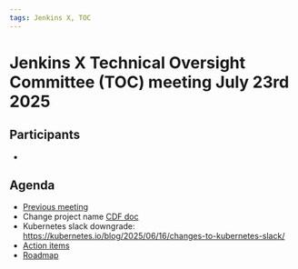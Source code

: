 ```yaml
---
tags: Jenkins X, TOC
---
```

# Jenkins X Technical Oversight Committee (TOC) meeting July 23rd 2025

## Participants

- <fill in>

## Agenda

- [Previous meeting](2025-06-11.md)
- Change project name [CDF doc](https://docs.google.com/document/d/1O6Ai29X-ojCgX8OfWM6PP6PelIWFmU47eeNmhdu8lpA/edit?tab=t.0)
- Kubernetes slack downgrade: https://kubernetes.io/blog/2025/06/16/changes-to-kubernetes-slack/
- [Action items](https://github.com/orgs/jenkins-x/projects/21/views/1)
- [Roadmap](https://github.com/orgs/jenkins-x/projects/23/views/1)

